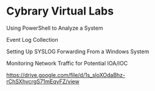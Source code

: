 # Cybrary Virtual Labs
Using PowerShell to Analyze a System

Event Log Collection

Setting Up SYSLOG Forwarding From a Windows System

Monitoring Network Traffic for Potential IOA/IOC

https://drive.google.com/file/d/1s_sloXOdaBhz-rChSXhvcrgS71mEqyFZ/view
